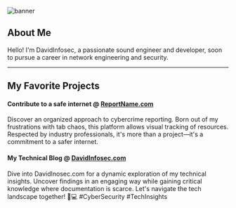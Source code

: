 ![banner](https://github.com/davidinfosec/DavidInfosec/assets/87215831/33f7e8c2-87dd-4200-b6f8-3f73ab2d401a)

## About Me

Hello! I'm DavidInfosec, a passionate sound engineer and developer, soon to pursue a career in network engineering and security.

---

## My Favorite Projects

#### Contribute to a safe internet @ [ReportName.com](https://www.ReportName.com)

Discover an organized approach to cybercrime reporting. Born out of my frustrations with tab chaos, this platform allows visual tracking of resources. Respected by industry professionals, it's more than a project—it's a commitment to a safer internet.

#### My Technical Blog @ [DavidInfosec.com](https://www.DavidInfosec.com)

Dive into DavidInosec.com for a dynamic exploration of my technical insights. Uncover findings in an engaging way while gaining critical knowledge where documentation is scarce. Let's navigate the tech landscape together! 🚀💻 #CyberSecurity #TechInsights



